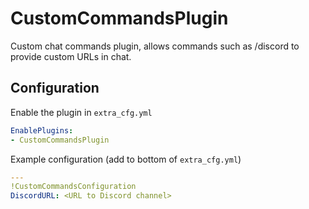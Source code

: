 ﻿# CustomCommandsPlugin
Custom chat commands plugin, allows commands such as /discord to provide custom URLs in chat.

## Configuration
Enable the plugin in `extra_cfg.yml`
```yaml
EnablePlugins:
- CustomCommandsPlugin
```
Example configuration (add to bottom of `extra_cfg.yml`)
```yaml
---
!CustomCommandsConfiguration
DiscordURL: <URL to Discord channel>
```
